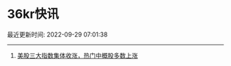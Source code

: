 # 36kr快讯

最近更新时间: 2022-09-29 07:01:38

--- 
1. [美股三大指数集体收涨，热门中概股多数上涨](https://36kr.com/newsflashes/1935507884706177) 
